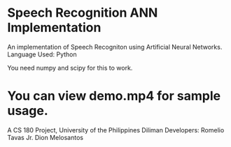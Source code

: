 Speech Recognition ANN Implementation
=====================================

An implementation of Speech Recogniton using Artificial Neural Networks. 
Language Used: Python

You need numpy and scipy for this to work.

You can view demo.mp4 for sample usage.
========================================
A CS 180 Project, University of the Philippines Diliman
Developers: 
			Romelio Tavas Jr.
			Dion Melosantos
